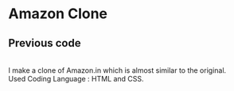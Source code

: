 # Amazon Clone
## Previous code
<br>
I make a clone of Amazon.in which is almost similar to the original.
<br>
Used Coding Language : HTML and CSS.